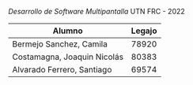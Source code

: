 _Desarrollo de Software Multipantalla_
UTN FRC - 2022

| Alumno | Legajo |
| --- | --- | 
| Bermejo Sanchez, Camila | 78920 |
| Costamagna, Joaquin Nicolás | 80383 |
| Alvarado Ferrero, Santiago | 69574 |
